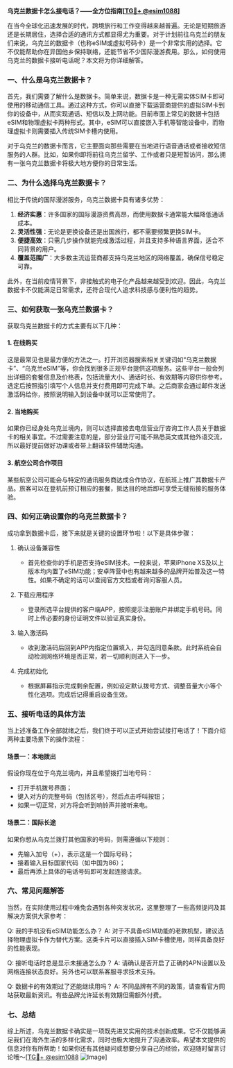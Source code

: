 **乌克兰数据卡怎么接电话？——全方位指南[[TG💪+ @esim1088](https://t.me/s/esim1088)]**

在当今全球化迅速发展的时代，跨境旅行和工作变得越来越普遍。无论是短期旅游还是长期居住，选择合适的通讯方式都显得尤为重要。对于计划前往乌克兰的朋友们来说，乌克兰的数据卡（也称eSIM或虚拟号码卡）是一个非常实用的选择。它不仅能帮助你在异国他乡保持联络，还能节省不少国际漫游费用。那么，如何使用乌克兰的数据卡接听电话呢？本文将为你详细解答。

### 一、什么是乌克兰数据卡？

首先，我们需要了解什么是数据卡。简单来说，数据卡是一种无需实体SIM卡即可使用的移动通信工具。通过这种方式，你可以直接下载运营商提供的虚拟SIM卡到你的设备中，从而实现通话、短信以及上网功能。目前市面上常见的数据卡包括eSIM和物理虚拟卡两种形式。其中，eSIM可以直接嵌入手机等智能设备中，而物理虚拟卡则需要插入传统SIM卡槽内使用。

对于乌克兰的数据卡而言，它主要面向那些需要在当地进行语音通话或者接收短信服务的人群。比如，如果你即将前往乌克兰留学、工作或者只是短暂访问，那么拥有一张乌克兰数据卡将极大地方便你的日常生活。

### 二、为什么选择乌克兰数据卡？

相比于传统的国际漫游服务，乌克兰数据卡具有诸多优势：

1. **经济实惠**：许多国家的国际漫游资费高昂，而使用数据卡通常能大幅降低通话成本。
2. **灵活性强**：无论是更换设备还是出国旅行，都不需要频繁更换SIM卡。
3. **便捷高效**：只需几步操作就能完成激活过程，并且支持多种语言界面，适合不同背景的用户。
4. **覆盖范围广**：大多数主流运营商都支持乌克兰地区的网络覆盖，确保信号稳定可靠。

此外，在当前疫情背景下，非接触式的电子化产品越来越受到欢迎。因此，乌克兰数据卡不仅能满足日常需求，还符合现代人追求科技感与便利性的趋势。

### 三、如何获取一张乌克兰数据卡？

获取乌克兰数据卡的方式主要有以下几种：

#### 1. 在线购买
这是最常见也是最方便的方法之一。打开浏览器搜索相关关键词如“乌克兰数据卡”、“乌克兰eSIM”等，你会找到很多正规平台提供这项服务。这些平台一般会列出详细的套餐信息及价格表，包括流量大小、通话时长、有效期等内容供你参考。选定后按照指引填写个人信息并支付费用即可完成下单。之后商家会通过邮件发送激活码给你，按照说明输入到设备中就可以正常使用了。

#### 2. 当地购买
如果你已经身处乌克兰境内，则可以选择直接去电信营业厅咨询工作人员关于数据卡的相关事宜。不过需要注意的是，部分营业厅可能不熟悉英文或其他外语交流，所以最好提前做好功课或者带上翻译软件辅助沟通。

#### 3. 航空公司合作项目
某些航空公司可能会与特定的通讯服务商达成合作协议，在航班上推广其数据卡产品。旅客可以在登机前预订相应的套餐，抵达目的地后即可享受无缝衔接的服务体验。

### 四、如何正确设置你的乌克兰数据卡？

成功拿到数据卡后，接下来就是关键的设置环节啦！以下是具体步骤：

1. 确认设备兼容性
   - 首先检查你的手机是否支持eSIM技术。一般来说，苹果iPhone XS及以上版本均内置了eSIM功能；安卓阵营中也有越来越多的品牌开始普及这一特性。如果不确定的话可以查阅官方文档或者询问客服人员。
   
2. 下载应用程序
   - 登录所选平台提供的客户端APP，按照提示注册账户并绑定手机号码。同时上传必要的身份证明文件以验证真实身份。

3. 输入激活码
   - 收到激活码后回到APP内指定位置填入，并勾选同意条款。此时系统会自动检测网络环境是否正常，若一切顺利则进入下一步。

4. 完成初始化
   - 根据屏幕指示完成剩余配置，例如设定默认拨号方式、调整音量大小等个性化选项。完成后记得重启设备生效。

### 五、接听电话的具体方法

当上述准备工作全部就绪之后，我们终于可以正式开始尝试接打电话了！下面介绍两种主要场景下的操作流程：

#### 场景一：本地拨出
假设你现在位于乌克兰境内，并且希望拨打当地号码：
- 打开手机拨号界面；
- 键入对方的完整号码（包括区号），然后点击呼叫按钮；
- 如果一切正常，对方将会听到响铃声并接听来电。

#### 场景二：国际长途
如果你想从乌克兰拨打其他国家的号码，则需遵循以下规则：
- 先输入加号（+），表示这是一个国际号码；
- 接着输入目标国家代码（如中国为86）；
- 最后再添上具体的电话号码即可发起连接请求。

### 六、常见问题解答

当然，在实际使用过程中难免会遇到各种突发状况，这里整理了一些高频提问及其解决方案供大家参考：

Q: 我的手机没有eSIM功能怎么办？
A: 对于不具备eSIM功能的老款机型，建议选择物理虚拟卡作为替代方案。这类卡片可以直接插入SIM卡槽使用，同样具备良好的性能表现。

Q: 接听电话时总是显示未接通怎么办？
A: 请确认是否开启了正确的APN设置以及网络连接状态良好。另外也可以联系客服寻求技术支持。

Q: 数据卡的有效期过了还能继续用吗？
A: 不同品牌有不同的政策，请查看官方网站获取最新资讯。有些品牌允许延长有效期但需额外付费。

### 七、总结

综上所述，乌克兰数据卡确实是一项既先进又实用的技术创新成果。它不仅能够满足我们在海外生活的多样化需求，同时也极大地提升了沟通效率。希望本文提供的信息对你有所帮助！如果你还有其他疑问或想要分享自己的经验，欢迎随时留言讨论哦～[[TG💪+ @esim1088](https://t.me/s/esim1088) ![Image](https://i.postimg.cc/4NQfJmqS/Snipaste-2025-05-13-00-14-12.png)]